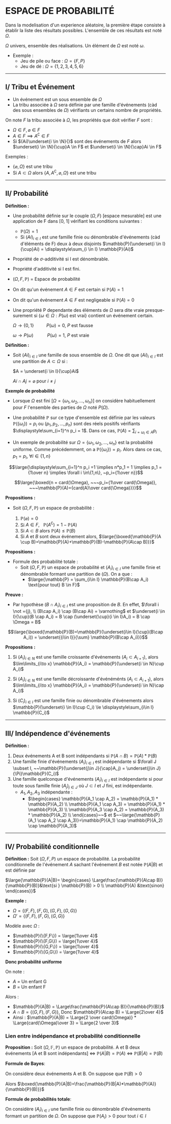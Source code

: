 # ESPACE DE PROBABILITÉ

Dans la modelisation d'un experience aléatoire, la première étape consiste à établir la liste des résultats possibles. L'ensemble de ces résultats est noté $\Omega$.

$\Omega$ univers, ensemble des réalisations. Un élément de $\Omega$ est noté $\omega$.
- Exemple :
  - Jeu de pile ou face : $\Omega = \{F, P\}$
  - Jeu de dé : $\Omega = \{1,2,3,4,5,6\}$

---

## I/ Tribu et Événement

- Un événement est un sous ensemble de $\Omega$
- La tribu associée à $\Omega$ sera définie par une famille d'événements (càd des sous ensembles de $\Omega$) vérifiants un certains nombre de propriétés.

On note $F$ la tribu associée à $\Omega$, les propriétés que doit vérifier $F$ sont :
- $\Omega \in F , \varnothing \in F$
- $A \in F \implies A^\complement \in F$
- Si $(Ai)\underset{i \in \N}{}$ sont des événements de $F$ alors $\underset{i \in \N}{\cup}A \in F$ et $\underset{i \in \N}{\cap}Ai \in F$

Exemples : 
- $\{ \varnothing, \Omega \}$ est une tribu
- Si $A \subset \Omega$ alors $\{ A, A^\complement, \varnothing, \Omega \}$ est une tribu

---

## II/ Probabilité

**Définition :**
- Une probabilité définie sur le couple $(\Omega, F)$ [espace mesurable] est une application de F dans [0, 1] vérifiant les conditions suivantes :
  - $\mathbb{P}(\Omega)=1$
  - Si $(Ai)_{i \in I}$ est une famille finie ou dénombrable d'événements (càd d'éléments de F) deux à deux disjoints $\mathbb{P}(\underset{i \in I}{\cup}Ai) = \displaystyle\sum_{i \in I} \mathbb{P}(Ai)$

- Propriété de $\sigma$-additivité si I est dénombrable.
- Propriété d'additivité si I est fini.
- $(\Omega, F, \mathbb{P})$ = Espace de probabilité
- On dit qu'un événement $A \in F$ est certain si $\mathbb{P}(A) = 1$
- On dit qu'un événement $A \in F$ est negligeable si $\mathbb{P}(A) = 0$
- Une propriété P dependante des éléments de $\Omega$ sera dite vraie presque-surement si $\{\omega \in \Omega : P(\omega) \text{ est vrai}\}$ contient un événement certain.

    $\Omega \rightarrow \{0,1\}~~~~~~~~~~P(\omega) = 0$, $P$ est fausse 
    
    $\omega \rightarrow P(\omega)~~~~~~~~~~~P(\omega) = 1$, $P$ est vraie

**Définition :**
- Soit $(Ai)_{i \in I}$ une famille de sous ensemble de $\Omega$. One dit que $(Ai)_{i \in I}$ est une partition de $A \subset \Omega$ si :

    $A = \underset{i \in I}{\cup}Ai$

    $Ai \cap Aj = \varnothing \text{ pour } i\not=j$

**Exemple de probabilité**

- Lorsque $\Omega$ est fini $\lbrack \Omega = \lbrace \omega_1, \omega_2, ..., \omega_n\rbrace\rbrack$ on considère habituellement pour $F$ l'ensemble des parties de $\Omega$ noté $P(\Omega)$.

- Une probabilité $\mathbb{P}$ sur ce type d'ensemble est définie par les valeurs $\mathbb{P}(\{\omega_i\})=p_i$ ou $(p_1, p_2, ..., p_n)$ sont des réels positifs vérifiants $\displaystyle\sum_{i=1}^n p_i = 1$. Dans ce cas, $\mathbb{P}(A)=\displaystyle\sum_{i=\omega_i \in A}p_i$
- Un exemple de probabilité sur $\Omega = \{\omega_1, \omega_2,...,\omega_n\}$ est la probabilité uniforme. Comme précédemment, on a $\mathbb{P}(\{\omega_i\})=p_i$. Alors dans ce cas, $p_1 = p_i,~ \forall i \in \{1,n\}$

$$\large{\displaystyle\sum_{i=1}^n p_i =1 \implies n*p_1 = 1 \implies p_1 = {1\over n} \implies \forall i \in\{1,n\}, ~p_i={1\over n}}$$

$$\large{\boxed{n = card(\Omega), ~~~p_i={1\over card(\Omega)}, ~~~\mathbb{P}(A)={card(A)\over card(\Omega)}}}$$

**Propositions :**
- Soit $(\Omega, F, \mathbb{P})$ un espace de probabilité :

  1. $\mathbb{P}(\varnothing) = 0$
  2. Si $A \in F,~~~ \mathbb{P}(A^\complement) = 1-\mathbb{P}(A)$
  3. Si $A \subset B$ alors $\mathbb{P}(A) \le \mathbb{P}(B)$
  4. Si $A \text{ et } B$ sont deux événement alors, $\large{\boxed{\mathbb{P}(A \cup B)=\mathbb{P}(A)+\mathbb{P}(B)-\mathbb{P}(A\cap B)}}$

**Propositions :** 
- Formule des probabilité totale :
  - Soit $(\Omega, F, \mathbb{P})$ un espace de probabilité et $(A_i)_{i\in I}$
 une famille finie et dénombrable formant une partition de $(\Omega)$. On a que :
    - $\large{\mathbb{P} = \sum_{i\in I} \mathbb{P}(B\cap A_i) \text{pour tout} B \in F}$

**Preuve :** 
- Par hypothèse $(B\cap A_i)_{i\in I}$ est une proposition de $B$. En effet, $\forall i \not ={j}, \\ (B\cap A_i) \cap (B\cap Ai) = \varnothing$ et $\underset{i \in I}{\cup}(B \cap A_i) = B \cap (\underset{\cup}{i \in I}A_i) = B \cap \Omega = B$

$$\large{\boxed{\mathbb{P}(B)=\mathbb{P}(\underset{i\in I}{\cup}(B\cap A_i)) = \underset{{i\in I}}{\sum} \mathbb{P}(B\cap A_i)}}$$

**Propositions :**
1) Si $(A_i)_{i\in N}$ est une famille croissante d'événements $(A_i \subset A_{i+1})$, alors $\lim\limits_{i\to x} \mathbb{P}(A_i) = \mathbb{P}(\underset{i \in N}\cup A_i)$

2) Si $(A_i)_{i\in N}$ est une famille décroissante d'événéménts $(A_i \subset A_{i+1})$, alors $\lim\limits_{i\to x} \mathbb{P}(A_i) = \mathbb{P}(\underset{i \in N}\cap A_i)$

3) Si $(C_i)_{i\in I}$ est une famille finie ou dénombrable d'événements alors $\mathbb{P}(\underset{i \in I}\cup C_i) \le \displaystyle\sum_{i\in I} \mathbb{P}(C_i)$
---
## III/ Indépendence d'événements

**Définition :**
1) Deux événements A et B sont indépendants si $\mathbb{P}(A\cap B) = \mathbb{P}(A)*\mathbb{P}(B)$
2) Une famille finie d'événements $(A_i)_{i\in I}$ est indépendante si $\forall J \subset I, ~~\mathbb{P}(\underset{j\in J}{\cap}A_j) = \underset{j\in J}{\Pi}\mathbb{P}(C_i)$ 
3) Une famille quelconque d'événements $(A_i)_{i\in I}$ est indépendante si pour toute sous famille finie $(A_j)_{j\in J}$ où $J \subset I$ et $J$ fini, est indépendante.
   - $A_1, A_2, A_3$ indépendante :
     - $\begin{cases}
        \mathbb{P}(A_1 \cap A_2) = \mathbb{P}(A_1) * \mathbb{P}(A_2) \\
        \mathbb{P}(A_1 \cap A_3) = \mathbb{P}(A_1) * \mathbb{P}(A_3) \\
        \mathbb{P}(A_3 \cap A_2) = \mathbb{P}(A_3) * \mathbb{P}(A_2) \\
        \end{cases}~~$
        et $~~\large{\mathbb{P}(A_1 \cap A_2 \cap A_3)}=\mathbb{P}(A_1) \cap \mathbb{P}(A_2) \cap \mathbb{P}(A_3)$

---


## IV/ Probabilité conditionnelle

**Définition :** Soit $(\Omega, F, P)$ un espace de probabilité. La probabilité conditionnelle de l'événement $A$ sachant l'événement $B$ est notée $\mathbb{P}(A|B)$ et est définie par

$\large{\mathbb{P}(A|B)= \begin{cases}
   \Large\frac{\mathbb{P}(A\cap B)}{\mathbb{P}(B)}&\text{si } \mathbb{P}(B) > 0 \\
   \mathbb{P}(A) &\text{sinon}
\end{cases}}$

**Exemple :**
- $\Omega = \{ (F,F), (F,G), (G,F), (G,G)\}$
- $\Omega ' = \{ (F,F), (F,G), (G,G)\}$

Modèle avec $\Omega$ :
  - $\mathbb{P}(\{F,F\}) = \large{1\over 4}$
  - $\mathbb{P}(\{F,G\}) = \large{1\over 4}$
  - $\mathbb{P}(\{G,F\}) = \large{1\over 4}$
  - $\mathbb{P}(\{G,G\}) = \large{1\over 4}$

**Donc probabilité uniforme**

On note :
  - $A$ = Un enfant G
  - $B$ = Un enfant F

Alors :
  - $\mathbb{P}(A|B) = \Large\frac{\mathbb{P}(A\cap B)}{\mathbb{P}(B)}$
  - $A\cap B = \{(G,F), (F,G)\}$, Donc $\mathbb{P}(A\cap B) = \Large{2\over 4}$
  - Ainsi : $\mathbb{P}(A|B) = \Large{2 \over card(\Omega)} * \Large{card(\Omega)\over 3} = \Large{2 \over 3}$


### **Lien entre indépendance et probabilité conditionnelle**

**Proposition :**
Soit $(\Omega, \mathbb{F}, \mathbb{P})$ un espace de probabilité. A et B deux événements [A et B sont indépendants] <=> $\mathbb{P}(A|B) = \mathbb{P}(A)$ <=> $\mathbb{P}(B|A) = \mathbb{P}(B)$

**Formule de Bayes**:

On considère deux événements A et B. On suppose que $\mathbb{P}(B) > 0$

Alors $\boxed{\mathbb{P}(A|B)=\frac{\mathbb{P}(B|A)*\mathbb{P}(A)}{\mathbb{P}(B)}}$

**Formule de probabilités totale**:

On considère $(A_i)_{i\in I}$ une famille finie ou dénombrable d'événements formant un partition de $\Omega$. On suppose que $\mathbb{P}(A_i)>0$ pour tout $i\in I$